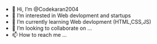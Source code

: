 - 👋 Hi, I’m @Codekaran2004
- 👀 I’m interested in Web devlopment and startups
- 🌱 I’m currently learning Web devlopment (HTML,CSS,JS)
- 💞️ I’m looking to collaborate on ...
- 📫 How to reach me ...

<!---
Codekaran2004/Codekaran2004 is a ✨ special ✨ repository because its `README.md` (this file) appears on your GitHub profile.
You can click the Preview link to take a look at your changes.
--->
